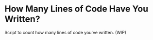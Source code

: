 # How Many Lines of Code Have You Written?

Script to count how many lines of code you've written. 
(WIP)
